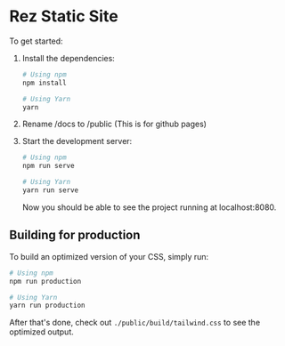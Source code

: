 # Rez Static Site

To get started:

1. Install the dependencies:

    ```bash
    # Using npm
    npm install

    # Using Yarn
    yarn
    ```

2. Rename /docs to /public (This is for github pages)

3. Start the development server:

    ```bash
    # Using npm
    npm run serve

    # Using Yarn
    yarn run serve
    ```

    Now you should be able to see the project running at localhost:8080.

## Building for production

To build an optimized version of your CSS, simply run:

```bash
# Using npm
npm run production

# Using Yarn
yarn run production
```

After that's done, check out `./public/build/tailwind.css` to see the optimized output.
